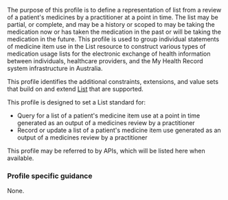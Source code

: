 The purpose of this profile is to define a representation of list from a review of a patient's medicines by a practitioner at a point in time. The list may be partial, or complete, and may be a history or scoped to may be taking the medication now or has taken the medication in the past or will be taking the medication in the future. This profile is used to group individual statements of medicine item use in the List resource to construct various types of medication usage lists for the electronic exchange of health information between individuals, healthcare providers, and the My Health Record system infrastructure in Australia.

This profile identifies the additional constraints, extensions, and value sets that build on and extend [List](http://hl7.org/fhir/R4/list.html) that are supported. 

This profile is designed to set a List standard for:
* Query for a list of a patient's medicine item use at a point in time generated as an output of a medicines review by a practitioner
* Record or update a list of a patient's medicine item use generated as an output of a medicines review by a practitioner

This profile may be referred to by APIs, which will be listed here when available.


### Profile specific guidance
None.

